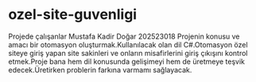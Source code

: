 # ozel-site-guvenligi 
Projede çalışanlar Mustafa Kadir Doğar 202523018
Projenin konusu ve amacı bir otomasyon oluşturmak.Kullanılacak olan dil C#.Otomasyon özel siteye giriş yapan site sakinleri ve onların misafirlerini giriş çıkışını kontrol etmek.Proje bana hem dil konusunda gelişimeyi hem de üretmeye teşvik edecek.Üretirken problerin farkına varmamı sağlayacak. 
